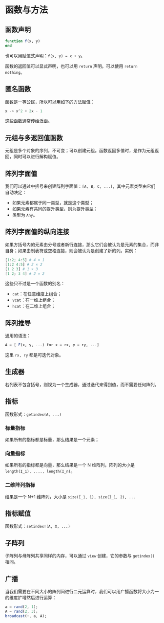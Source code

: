 # 函数与方法

## 函数声明

```julia
function f(x, y)
end
```

也可以用赋值式声明：`f(x, y) = x + y`。

函数的返回值可以显式声明，也可以用 `return` 声明。可以使用 `return nothing`。

## 匿名函数

函数是一等公民，所以可以用如下的方法赋值：

```julia
x -> x^2 + 2x - 1
```

这些函数通常传给泛函。

## 元组与多返回值函数

元组是多个对象的序列，不可变；可以创建元组。函数返回多值时，是作为元组返回，同时可以进行解构赋值。

## 阵列字面值

我们可以通过中括号来创建阵列字面值：`[A, B, C, ...]`，其中元素类型由它们自动决定：

- 如果元素都属于同一类型，就是这个类型；
- 如果元素有共同的提升类型，则为提升类型；
- 类型为 `Any`。

## 阵列字面值的纵向连接

如果方括号内的元素由分号或者新行连接，那么它们会被认为是元素的集合，而非自身；如果由制表符或空格连接，则会被认为是创建了新的列。实例：

```julia
[1:2; 4:5] # 4 × 1
[1:2 4:5] # 2 × 2
[1 2 3] # 1 × 3
[1 2; 3 4] # 2 × 2
```

这些只不过是一个函数的别名：

- `cat`：在任意维度上组合；
- `vcat`：在一维上组合；
- `hcat`：在二维上组合；

## 阵列推导

通用的语法：

```julia
A = [ F(x, y, ...) for x = rx, y = ry, ...]
```

这里 `rx, ry` 都是可迭代对象。

## 生成器

若列表不包含括号，则视为一个生成器，通过迭代来得到值，而不需要任何阵列。

## 指标

函数形式：`getindex(A, ...)`

### 标量指标

如果所有的指标都是标量，那么结果是一个元素；

### 向量指标

如果所有的指标都是向量，那么结果是一个 N 维阵列，阵列的大小是 `length(I_1), ...., length(I_n)`。

### 二维阵列指标

结果是一个 N+1 维阵列，大小是 `size(I_1, 1), size(I_1, 2), ...`

## 指标赋值

函数形式：`setindex!(A, X, ...)`

## 子阵列

子阵列与母阵列共享同样的内存，可以通过 `view` 创建，它的参数与 `getindex()` 相同。

## 广播

当我们需要在不同大小的阵列间进行二元运算时，我们可以用广播函数将大小为一的维度扩增然后进行运算：

```julia
a = rand(2, 1);
A = rand(2, 3);
broadcast(+, a, A);
```

